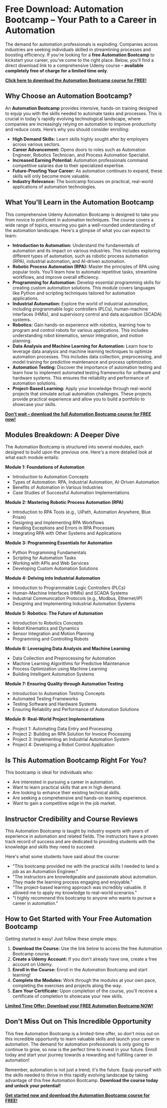 # Free Download: Automation Bootcamp – Your Path to a Career in Automation

The demand for automation professionals is exploding. Companies across industries are seeking individuals skilled in streamlining processes and boosting efficiency. If you're looking for a **free Automation Bootcamp** to kickstart your career, you've come to the right place. Below, you'll find a direct download link to a comprehensive Udemy course – **available completely free of charge for a limited time only**.

[**Click here to download the Automation Bootcamp course for FREE!**](https://udemywork.com/automation-bootcamp)

## Why Choose an Automation Bootcamp?

An **Automation Bootcamp** provides intensive, hands-on training designed to equip you with the skills needed to automate tasks and processes. This is crucial in today's rapidly evolving technological landscape, where companies are increasingly relying on automation to improve productivity and reduce costs. Here’s why you should consider enrolling:

*   **High Demand Skills:** Learn skills highly sought after by employers across various sectors.
*   **Career Advancement:** Opens doors to roles such as Automation Engineer, Robotics Technician, and Process Automation Specialist.
*   **Increased Earning Potential:** Automation professionals command competitive salaries due to their specialized expertise.
*   **Future-Proofing Your Career:** As automation continues to expand, these skills will only become more valuable.
*   **Industry Relevance:** The bootcamp focuses on practical, real-world applications of automation technologies.

## What You'll Learn in the Automation Bootcamp

This comprehensive Udemy Automation Bootcamp is designed to take you from novice to proficient in automation techniques. The course covers a wide range of topics, ensuring you gain a well-rounded understanding of the automation landscape. Here's a glimpse of what you can expect to learn:

*   **Introduction to Automation:** Understand the fundamentals of automation and its impact on various industries. This includes exploring different types of automation, such as robotic process automation (RPA), industrial automation, and AI-driven automation.
*   **Robotic Process Automation (RPA):** Master the principles of RPA using popular tools. You'll learn how to automate repetitive tasks, streamline workflows, and improve overall efficiency.
*   **Programming for Automation:** Develop essential programming skills for creating custom automation solutions. This module covers languages like Python and scripting techniques tailored for automation applications.
*   **Industrial Automation:** Explore the world of industrial automation, including programmable logic controllers (PLCs), human-machine interfaces (HMIs), and supervisory control and data acquisition (SCADA) systems.
*   **Robotics:** Gain hands-on experience with robotics, learning how to program and control robots for various applications. This includes understanding robot kinematics, sensor integration, and motion planning.
*   **Data Analysis and Machine Learning for Automation:** Learn how to leverage data analysis and machine learning techniques to optimize automation processes. This includes data collection, preprocessing, and model training for predictive maintenance and process optimization.
*   **Automation Testing:** Discover the importance of automation testing and learn how to implement automated testing frameworks for software and hardware systems. This ensures the reliability and performance of automation solutions.
*   **Project-Based Learning:** Apply your knowledge through real-world projects that simulate actual automation challenges. These projects provide practical experience and allow you to build a portfolio to showcase your skills.

[**Don't wait – download the full Automation Bootcamp course for FREE now!**](https://udemywork.com/automation-bootcamp)

## Modules Breakdown: A Deeper Dive

The Automation Bootcamp is structured into several modules, each designed to build upon the previous one. Here's a more detailed look at what each module entails:

**Module 1: Foundations of Automation**

*   Introduction to Automation Concepts
*   Types of Automation: RPA, Industrial Automation, AI-Driven Automation
*   Benefits of Automation in Various Industries
*   Case Studies of Successful Automation Implementations

**Module 2: Mastering Robotic Process Automation (RPA)**

*   Introduction to RPA Tools (e.g., UiPath, Automation Anywhere, Blue Prism)
*   Designing and Implementing RPA Workflows
*   Handling Exceptions and Errors in RPA Processes
*   Integrating RPA with Other Systems and Applications

**Module 3: Programming Essentials for Automation**

*   Python Programming Fundamentals
*   Scripting for Automation Tasks
*   Working with APIs and Web Services
*   Developing Custom Automation Solutions

**Module 4: Delving into Industrial Automation**

*   Introduction to Programmable Logic Controllers (PLCs)
*   Human-Machine Interfaces (HMIs) and SCADA Systems
*   Industrial Communication Protocols (e.g., Modbus, Ethernet/IP)
*   Designing and Implementing Industrial Automation Systems

**Module 5: Robotics: The Future of Automation**

*   Introduction to Robotics Concepts
*   Robot Kinematics and Dynamics
*   Sensor Integration and Motion Planning
*   Programming and Controlling Robots

**Module 6: Leveraging Data Analysis and Machine Learning**

*   Data Collection and Preprocessing for Automation
*   Machine Learning Algorithms for Predictive Maintenance
*   Process Optimization using Machine Learning
*   Building Intelligent Automation Systems

**Module 7: Ensuring Quality through Automation Testing**

*   Introduction to Automation Testing Concepts
*   Automated Testing Frameworks
*   Testing Software and Hardware Systems
*   Ensuring Reliability and Performance of Automation Solutions

**Module 8: Real-World Project Implementations**

*   Project 1: Automating Data Entry and Processing
*   Project 2: Building an RPA Solution for Invoice Processing
*   Project 3: Implementing an Industrial Automation System
*   Project 4: Developing a Robot Control Application

## Is This Automation Bootcamp Right For You?

This bootcamp is ideal for individuals who:

*   Are interested in pursuing a career in automation.
*   Want to learn practical skills that are in high demand.
*   Are looking to enhance their existing technical skills.
*   Are seeking a comprehensive and hands-on learning experience.
*   Want to gain a competitive edge in the job market.

## Instructor Credibility and Course Reviews

This Automation Bootcamp is taught by industry experts with years of experience in automation and related fields. The instructors have a proven track record of success and are dedicated to providing students with the knowledge and skills they need to succeed.

Here's what some students have said about the course:

*   "This bootcamp provided me with the practical skills I needed to land a job as an Automation Engineer."
*   "The instructors are knowledgeable and passionate about automation. They made the learning process engaging and enjoyable."
*   "The project-based learning approach was incredibly valuable. It allowed me to apply my knowledge to real-world scenarios."
*   "I highly recommend this bootcamp to anyone who wants to pursue a career in automation."

## How to Get Started with Your Free Automation Bootcamp

Getting started is easy! Just follow these simple steps:

1.  **Download the Course:** Use the link below to access the free Automation Bootcamp course.
2.  **Create a Udemy Account:** If you don't already have one, create a free account on Udemy.
3.  **Enroll in the Course:** Enroll in the Automation Bootcamp and start learning!
4.  **Complete the Modules:** Work through the modules at your own pace, completing the exercises and projects along the way.
5.  **Earn Your Certificate:** Upon completion of the course, you'll receive a certificate of completion to showcase your new skills.

[**Limited Time Offer: Download your FREE Automation Bootcamp NOW!**](https://udemywork.com/automation-bootcamp)

## Don't Miss Out on This Incredible Opportunity

This free Automation Bootcamp is a limited-time offer, so don't miss out on this incredible opportunity to learn valuable skills and launch your career in automation. The demand for automation professionals is only going to continue to grow, so now is the perfect time to invest in your future. Enroll today and start your journey towards a rewarding and fulfilling career in automation!

Remember, automation is not just a trend; it's the future. Equip yourself with the skills needed to thrive in this rapidly evolving landscape by taking advantage of this free Automation Bootcamp. **Download the course today and unlock your potential!**

[**Get started now and download the Automation Bootcamp course for FREE!**](https://udemywork.com/automation-bootcamp)
